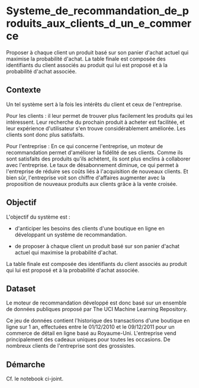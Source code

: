 # Systeme_de_recommandation_de_produits_aux_clients_d_un_e_commerce
Proposer à chaque client un produit basé sur son panier d'achat actuel qui maximise la probabilité d'achat. La table finale est composée des identifiants du client associés au produit qui lui est proposé et à la probabilité d'achat associée.



## Contexte

Un tel système sert à la fois les intérêts du client et ceux de l'entreprise.

Pour les clients : il leur permet de trouver plus facilement les produits qui les intéressent. Leur recherche du prochain produit à acheter est facilitée, et leur expérience d'utilisateur s'en trouve considérablement améliorée. Les clients sont donc plus satisfaits.

Pour l'entreprise : En ce qui concerne l'entreprise, un moteur de recommandation permet d'améliorer la fidélité de ses clients. Comme ils sont satisfaits des produits qu'ils achètent, ils sont plus enclins à collaborer avec l'entreprise. Le taux de désabonnement diminue, ce qui permet à l'entreprise de réduire ses coûts liés à l'acquisition de nouveaux clients. Et bien sûr, l'entreprise voit son chiffre d'affaires augmenter avec la proposition de nouveaux produits aux clients grâce à la vente croisée.




## Objectif

L'objectif du système est :

- d'anticiper les besoins des clients d'une boutique en ligne en développant un système de recommandation.

- de proposer à chaque client un produit basé sur son panier d'achat actuel qui maximise la probabilité d'achat.

La table finale est composée des identifiants du client associés au produit qui lui est proposé et à la probabilité d'achat associée.




## Dataset

Le moteur de recommandation développé est donc basé sur un ensemble de données publiques proposé par The UCI Machine Learning Repository.

Ce jeu de données contient l'historique des transactions d'une boutique en ligne sur 1 an, effectuées entre le 01/12/2010 et le 09/12/2011 pour un commerce de détail en ligne basé au Royaume-Uni.
L'entreprise vend principalement des cadeaux uniques pour toutes les occasions. De nombreux clients de l'entreprise sont des grossistes.





## Démarche

Cf. le notebook ci-joint.

